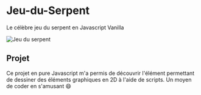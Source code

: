 # Jeu-du-Serpent
Le célèbre jeu du serpent en Javascript Vanilla

![Jeu du serpent](https://user-images.githubusercontent.com/60263116/161704425-9da96b3a-8146-4eae-b6a7-d0c1e805227d.png)

## Projet

Ce projet en pure Javascript m'a permis de découvrir l'élément <canvas> permettant de dessiner des éléments graphiques en 2D à l'aide de scripts.
Un moyen de coder en s'amusant :smile:
